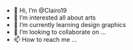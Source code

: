 - 👋 Hi, I’m @Clairo19
- 👀 I’m interested all about arts
- 🌱 I’m currently learning design graphics
- 💞️ I’m looking to collaborate on ...
- 📫 How to reach me ...

<!---
Clairo19/Clairo19 is a ✨ special ✨ repository because its `README.md` (this file) appears on your GitHub profile.
You can click the Preview link to take a look at your changes.
--->

